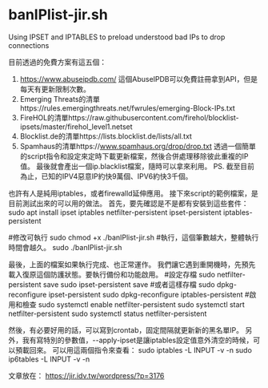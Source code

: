 # banIPlist-jir.sh
Using IPSET and IPTABLES to preload understood bad IPs to drop connections

目前透過的免費方案有這五個：
1. https://www.abuseipdb.com/ 這個AbuseIPDB可以免費註冊拿到API，但是每天有更新限制次數。
2. Emerging Threats的清單https://rules.emergingthreats.net/fwrules/emerging-Block-IPs.txt
3. FireHOL的清單https://raw.githubusercontent.com/firehol/blocklist-ipsets/master/firehol_level1.netset
4. Blocklist.de的清單https://lists.blocklist.de/lists/all.txt
5. Spamhaus的清單https://www.spamhaus.org/drop/drop.txt
透過一個簡單的script指令和設定來定時下載更新檔案，然後合併處理移除彼此重複的IP值。
最後就會產出一個ip.blacklist檔案，隨時可以拿來利用。
PS. 截至目前為止，已知的IPV4惡意IP約快9萬個、IPV6約快3千個。

也許有人是純用iptables，或者firewalld延伸應用。
接下來script的範例檔案，是目前測試出來的可以用的做法。
首先，要先確認是不是都有安裝到這些套件：
sudo apt install ipset iptables netfilter-persistent ipset-persistent iptables-persistent

#修改可執行
sudo chmod +x ./banIPlist-jir.sh
#執行，這個筆數越大，整體執行時間會越久。
sudo ./banIPlist-jir.sh

最後，上面的檔案如果執行完成、也正常運作。
我們讓它遇到重開機時，先預先載入復原這個防護狀態。要執行備份和功能啟用。
#設定存檔
sudo netfilter-persistent save
sudo ipset-persistent save
#或者這樣存檔
sudo dpkg-reconfigure ipset-persistent
sudo dpkg-reconfigure iptables-persistent
#啟用和檢查
sudo systemctl enable netfilter-persistent
sudo systemctl start netfilter-persistent
sudo systemctl status netfilter-persistent

然後，有必要好用的話，可以寫到crontab，固定間隔就更新新的黑名單IP。
另外，我有寫特別的參數值，--apply-ipset是讓iptables設定值意外清空的時候，可以預載回來。
可以用這兩個指令來查看：
sudo iptables -L INPUT -v -n
sudo ip6tables -L INPUT -v -n

文章放在：
https://jir.idv.tw/wordpress/?p=3176

